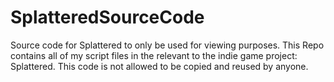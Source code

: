 # SplatteredSourceCode
Source code for Splattered to only be used for viewing purposes. This Repo contains all of my script files in the relevant to the indie game project: Splattered. This code is not allowed to be copied and reused by anyone. 
